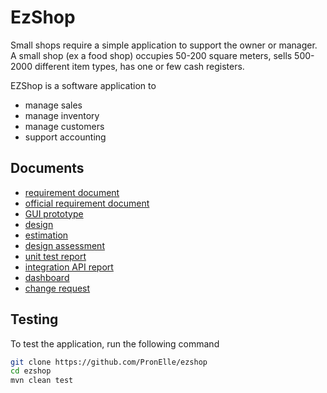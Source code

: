 # EzShop

Small shops require a simple application to support the owner or manager. A small shop (ex a food shop) occupies 50-200 square meters, sells 500-2000 different item types, has one or few cash registers.

EZShop is a software application to
* manage sales
* manage inventory
* manage customers
* support accounting

## Documents
- [requirement document](Deliverables/RequirementsDocument.md)
- [official requirement document](OfficialRequirements.md)
- [GUI prototype](Deliverables/GUIPrototype.md)
- [design](Deliverables/DesignDocument.md)
- [estimation](Deliverables/Estimation.md)
- [design assessment](Deliverables/DesignAssessmentDocument.md)
- [unit test report](Deliverables/UnitTestReport.md)
- [integration API report](Deliverables/IntegrationAPITestReport.md)
- [dashboard](Deliverables/DashBoard.md)
- [change request](20210605ChangeRequest.md)

## Testing
To test the application, run the following command

```bash
git clone https://github.com/PronElle/ezshop
cd ezshop
mvn clean test
```
